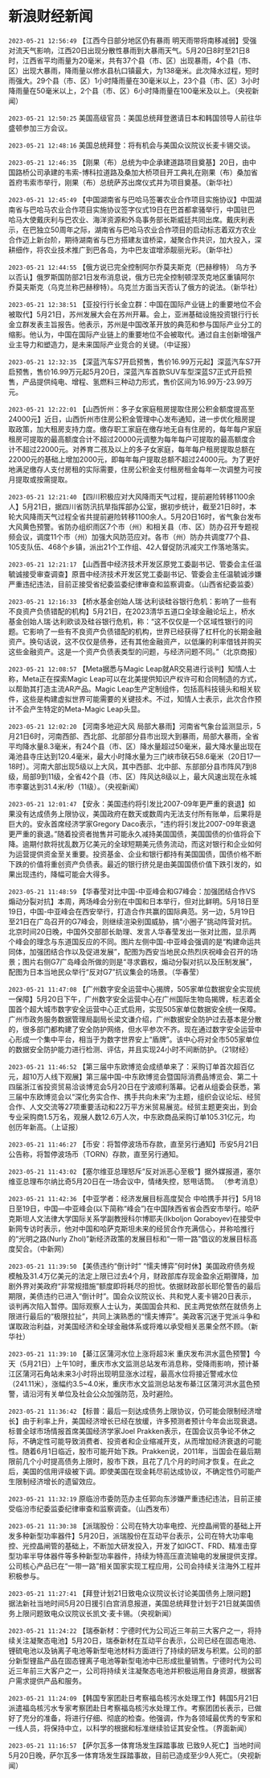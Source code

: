 # 新浪财经新闻
`2023-05-21 12:56:49` 【江西今日部分地区仍有暴雨 明天雨带将南移减弱】受强对流天气影响，江西20日出现分散性暴雨到大暴雨天气。5月20日8时至21日8时，江西省平均雨量为20毫米，共有37个县（市、区）出现暴雨，4个县（市、区）出现大暴雨，降雨量以修水县杭口镇最大，为138毫米。此次降水过程，短时雨强大。29个县（市、区）1小时降雨量在30毫米以上，23个县（市、区）3小时降雨量在50毫米以上，2个县（市、区）6小时降雨量在100毫米及以上。（央视新闻）

`2023-05-21 12:50:25` 美国高级官员：美国总统拜登邀请日本和韩国领导人前往华盛顿参加三方会议。

`2023-05-21 12:48:16` 美国总统拜登：将有机会与美国众议院议长麦卡锡交谈。

`2023-05-21 12:46:35` 【刚果（布）总统为中企承建道路项目奠基】20日，由中国路桥公司承建的韦索-博科拉道路及桑加大桥项目开工典礼在刚果（布）桑加省首府韦索市举行，刚果（布）总统萨苏出席仪式并为项目奠基。（新华社）

`2023-05-21 12:45:49` 【中国湖南省与巴哈马签署农业合作项目实施协议】中国湖南省与巴哈马农业合作项目实施协议签字仪式19日在巴首都拿骚举行，中国驻巴哈马大使戴庆利与巴农业、海洋资源和外岛事务部长斯威廷共同出席。戴庆利表示，在巴独立50周年之际，湖南省与巴哈马农业合作项目的启动标志着双方农业合作迈上新台阶，期待湖南省与巴方搭建友谊桥梁，凝聚合作共识，加大投入，深耕细作，将农业技术推广到巴各岛，为中巴友谊增添靓丽光彩。（新华社）

`2023-05-21 12:44:55` 【俄方说已完全控制阿尔乔莫夫斯克（巴赫穆特） 乌方予以否认】俄罗斯国防部21日发布消息说，俄方已完全控制顿涅茨克地区重镇阿尔乔莫夫斯克（乌克兰称巴赫穆特）。乌克兰方面当天否认了俄方的说法。（新华社）

`2023-05-21 12:38:51` 【亚投行行长金立群：中国在国际产业链上的重要地位不会被取代】5月21日，苏州发展大会在苏州开幕。会上，亚洲基础设施投资银行行长金立群发表主旨报告。他表示，苏州是中国改革开放的典范和参与国际产业分工的缩影。他认为，中国在国际产业链上的重要地位不会被取代。通过自主创新增强产业主导力和塑造力，是未来国际产业竞合的关键。（中证报）

`2023-05-21 12:32:35` 【深蓝汽车S7开启预售，售价16.99万元起】深蓝汽车S7开启预售，售价16.99万元起5月20日，深蓝汽车首款SUV车型深蓝S7正式开启预售，产品提供纯电、增程、氢燃料三种动力形式，售价区间为16.99万-23.99万元。

`2023-05-21 12:22:01` 【山西忻州：多子女家庭租房提取住房公积金额度提高至24000元】近日，山西忻州市住房公积金管理中心发布通知，进一步优化租房提取政策，加大租房支持力度。缴存职工家庭在缴存地无自有住房的，每年每户家庭租房可提取的最高额度合计不超过20000元调整为每年每户可提取的最高额度合计不超过22000元。对养育二孩及以上的多子女家庭，每年每户租房提取总额在22000元的基础上增加2000元，即每年每户提取总额不超过24000元。为了更好地满足缴存人支付房租的实际需要，住房公积金支付租房租金每年一次调整为可按月提取或按需提取。

`2023-05-21 12:21:40` 【四川积极应对大风降雨天气过程，提前避险转移1100余人】5月21日，据四川省防汛抗旱指挥部办公室，据初步统计，截至21日8时，本轮大风降雨天气过程全省共提前避险转移1100余人。5月20日16时，省气象台发布大风黄色预警。省防办组织雨区7个市（州）和相关县（市、区）防办召开专题视频会议，调度11个市（州）加强大风防范应对。各市（州）防办共调度77个县、105支队伍、468个乡镇，派出21个工作组、42人督促防汛减灾工作落地落实。

`2023-05-21 12:21:17` 【山西晋中经济技术开发区原党工委副书记、管委会主任温毓诚接受审查调查】原晋中经济技术开发区党工委副书记、管委会主任温毓诚涉嫌严重违纪违法，目前正接受省纪委监委纪律审查和监察调查。（山西省纪委监委）

`2023-05-21 12:16:33` 【桥水基金创始人瑞·达利谈硅谷银行危机：影响了一些有不良资产负债错配的机构】5月21日，在2023清华五道口全球金融论坛上，桥水基金创始人瑞·达利欧谈及硅谷银行危机，称：“这不仅仅是一个区域性银行的问题。它影响了一些有不良资产负债错配的机构，世界已经获得了杠杆化的长期金融资产。换句话说，这不仅仅是债券，还有其他金融资产，以低廉的利率借钱并购买这些金融资产。这是一个资产负债表类型的问题，与经济问题不同。”（北京商报）

`2023-05-21 12:08:57` 【Meta据悉与Magic Leap就AR交易进行谈判】知情人士称，Meta正在探索Magic Leap可以在北美提供知识产权许可和合同制造的方式，以帮助其打造主流AR产品。Magic Leap生产定制组件，包括高科技镜头和相关软件，这些是构建虚拟世界可能需要的关键技术。不过，知情人士表示，此次合作预计不会产生特定的Meta-Magic Leap头显。

`2023-05-21 12:02:20` 【河南多地迎大风 局部大暴雨】河南省气象台监测显示，5月21日6时，河南西部、西北部、北部部分县市出现大到暴雨，局部大暴雨，全省平均降水量8.3毫米，有24个县（市、区）降水量超过50毫米，最大降水量出现在渑池县寺庄达到120.4毫米，最大小时降水量为三门峡市硖石58.6毫米（20日17—18时）。河南大部出现5级以上大风，其中西部、北中部、东部部分县市阵风7到8级，局部9到11级，全省42个县（市、区）阵风达8级以上，最大风速出现在永城市李寨达到31.4米/秒（11级）。（央视新闻）

`2023-05-21 12:01:47` 【安永：美国违约将引发比2007-09年更严重的衰退】如果没有达成债务上限协议，美国政府在数天或数周内无法支付所有账单，后果将是巨大的。安永首席经济学家Gregory Daco表示，“违约将引发比2007-09年衰退更严重的衰退。”随着投资者抛售并可能永久减持美国国债，美国国债的价值将会下降。逾期付款将扰乱数万亿美元的全球短期美元债务流动，而这对银行和企业如何为运营提供资金至关重要。投资基金、企业和银行都持有美国国债，国债价格不断下跌的价值将重创资产负债表。最近的银行挤兑是由美国国债价值下跌引发的，如果出现违约，降幅可能会大得多。

`2023-05-21 11:48:59` 【华春莹对比中国-中亚峰会和G7峰会：加强团结合作VS煽动分裂对抗】本周，两场峰会分别在中国和日本举行，但对比鲜明。5月18日至19日，中国-中亚峰会在西安举行，打造合作共赢的国际典范。另一边，5月19日至21日在广岛召开的G7峰会，则继续渲染别国威胁，搞“小圈子”挑动阵营对抗。北京时间20日晚，中国外交部部长助理、发言人华春莹发出一张对比图，显示两个峰会的理念与东道国反应的不同。图片左侧中国-中亚峰会强调的是“构建命运共同体，加强团结合作以及促进发展”，配图为西安当地民众热烈庆祝峰会召开的场景；图片右侧G7广岛峰会所做的则是“寻求霸权，煽动分裂对抗以及压制发展”，配图为日本当地民众举行“反对G7”抗议集会的场景。（华春莹）

`2023-05-21 11:47:08` 【广州数字安全运营中心揭牌，505家单位数据安全实现统一保障】5月20日下午，广州数字安全运营中心在广州国际生物岛揭牌，标志着全国首个超大城市数字安全运营中心正式启用，实现505家单位数据安全统一保障。 广州市政务服务数据管理局副局长梁文谦介绍，广州数据安全防护过去基本是分散的，很多部门都构建了安全防护网络，但水平参次不齐。现在通过数字安全运营中心形成一个集中平台，相当于为数字世界安上“盾牌”。该中心将对全市505家单位的数据安全防护能力进行检测、评估，并且实现24小时不间断防护。（21财经）

`2023-05-21 11:46:52` 【第三届中东欧博览会成绩单来了：采购订单首次超百亿元，超10万人线下观展】第三届中国-中东欧博览会暨国际消费品博览会、第二十四届浙江省投资贸易洽谈博览会5月20日在宁波顺利落幕。记者从组委会获悉，第三届中东欧博览会以“深化务实合作、携手共向未来”为主题，组织会议论坛、经贸合作、人文交流等27项重要活动和22万平方米贸易展览。经贸主题更突出，到会专业采购商1.5万名，观展人数12.6万人次，中东欧商品采购订单105.31亿元，均创历年新高。（上证报）

`2023-05-21 11:46:27` 【币安：将暂停波场币存款，直至另行通知】币安5月21日公告称，将暂停波场币（TORN）存款，直至另行通知。

`2023-05-21 11:43:02` 【塞尔维亚总理怒斥“反对派恶心至极”】据外媒报道，塞尔维亚总理布尔纳比奇5月20日在一场会议中，情绪失控，怒甩话筒。 （参考消息）

`2023-05-21 11:42:36` 【中亚学者：经济发展目标高度契合 中哈携手并行】5月18日至19日，中国—中亚峰会(以下简称“峰会”)在中国陕西省省会西安市举行。哈萨克斯坦人文法律大学国际关系学副教授科尔博耶夫(Ikboljon Qoraboyev)在接受中新网专访时表示，他对中国和哈萨克斯坦未来的经贸合作充满信心，并称哈推行的“光明之路(Nurly Zhol)”新经济政策的发展目标和“一带一路”倡议的发展目标高度契合。（中新网）

`2023-05-21 11:39:50` 【美债违约“倒计时” “懦夫博弈”何时休】美国政府债务规模触及31.4万亿美元的法定上限已过去4个月，财政部库存现金盈余近期骤降，加剧外界对美政府“非常规措施”额度即将耗尽的担忧。依据财政部长耶伦警告的最后期限，美债违约已进入“倒计时”。国会众议院议长、共和党人麦卡锡20日表示，谈判再次陷入暂停。国际观察人士认为，美国国会共和、民主两党依然在就债务上限进行最后的“极限拉扯”，共同上演熟悉的“懦夫博弈”。美政客沉迷于党派斗争和谋取政治利益，对美国经济和全球金融体系或将难以承受相关恶果全然不顾。（新华社）

`2023-05-21 11:39:10` 【綦江区蒲河水位上涨将超3米 重庆发布洪水蓝色预警】今天（5月21日）上午10时，重庆市水文监测总站发布消息称，受降雨影响，预计綦江区蒲河石角站未来3小时将出现明显涨水过程，最高水位将接近警戒水位（241.11米），涨幅约3.5~4.0米，重庆市水文监测总站发布綦江区蒲河洪水蓝色预警，请沿河有关单位及社会公众加强防范，及时避险。

`2023-05-21 11:36:42` 【标普：最后一刻达成债务上限协议，仍可能会限制经济增长】由于利率上升，美国经济增长已经在放缓，许多预测者预计今年会出现衰退。标普全球市场情报首席美国经济学家Joel Prakken表示，在国会议员争论不休之际，不确定性可能导致消费者、投资者和企业缩减开支，从而增加经济衰退的可能性。随着6月1日临近，股市可能开始下跌。Prakken说，2011年，当国会在最后期限前几个小时提高债务上限时，股市下跌，且花了几个月的时间才恢复。在此之后，美国的信用评级被下调。即使美国在现金耗尽前达成协议，不确定性仍可能产生限制经济增长的遗留效应。

`2023-05-21 11:32:19` 原临汾市委防范办主任郭向东涉嫌严重违纪违法，目前正接受临汾市纪委监委纪律审查和监察调查。（山西发布）

`2023-05-21 11:30:38` 【派瑞股份：公司在特大功率电控、光控晶闸管的基础上开发多种新型功率器件】5月20日，派瑞股份在互动平台表示，公司在特大功率电控、光控晶闸管的基础上，不断加大研发投入，开发了如IGCT、FRD、精准击穿型功率半导体器件等多种新型功率器件，持续为特高压直流输电的发展提供支撑。公司核心产品已在“一带一路”相关国家实现工程应用，公司会持续关注海外工程并积极参与。

`2023-05-21 11:27:41` 【拜登计划21日致电众议院议长讨论美国债务上限问题】据法新社当地时间5月20日援引白宫消息报道，美国总统拜登计划于21日就美国债务上限问题致电众议院议长凯文·麦卡锡。（央视新闻）

`2023-05-21 11:24:22` 【瑞泰新材：宁德时代为公司近三年前三大客户之一，将持续关注凝聚态电池】5月20日，瑞泰新材在互动平台表示，公司已经在固态电池、锂硫电池以及钠离子电池等新型电池材料方面进行了持续的研发与积累。公司的部分新型锂盐产品在固态锂离子电池等新型电池中已形成批量销售。宁德时代为公司近三年前三大客户之一，公司将持续关注凝聚态电池并积极运用自身资源，根据客户需求提供产品和服务。

`2023-05-21 11:24:09` 【韩国专家团赴日考察福岛核污水处理工作】韩国5月21日派遣福岛核污水专家考察团赴日考察福岛核污水处理工作。考察团团长表示，已做好了充分的准备，将进行仔细、彻底的检查。他强调，作为各领域最优秀的专家和一线人员，将保持中立，以科学的根据和标准继续验证其安全性。（界面新闻）

`2023-05-21 11:16:57` 【萨尔瓦多一体育场发生踩踏事故 已致9人死亡】当地时间5月20日晚，萨尔瓦多一体育场发生踩踏事故，目前已造成至少9人死亡。（央视新闻）

